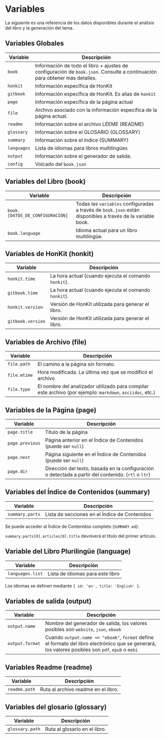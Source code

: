 # Variables

La siguiente es una referencia de los datos disponibles durante el análisis del libro y la generación del tema.

## Variables Globales

| Variable | Descripción |
| -------- | ----------- |
| `book` | Información de todo el libro + ajustes de configuración de `book.json`. Consulte a continuación para obtener más detalles. |
| `honkit` | Información específica de HonKit |
| `gitbook` | Información específica de HonKit. Es alias de `honkit` |
| `page` | Información específica de la página actual |
| `file` | Archivo asociado con la información específica de la página actual. |
| `readme` | Información sobre el archivo LÉEME (README) |
| `glossary` | Información sobre el GLOSARIO (GLOSSARY) |
| `summary` | Información sobre el índice (SUMMARY) |
| `languages` | Lista de idiomas para libros multilingües |
| `output` | Información sobre el generador de salida. |
| `config` | Volcado del `book.json` |

## Variables del Libro (book)

| Variable | Descripción |
| -------- | ----------- |
| `book.[DATOS_DE_CONFIGURACIÓN]` | Todas las `variables` configuradas a través de `book.json` están disponibles a través de la variable book. |
| `book.language` | Idioma actual para un libro multilingüe. |

## Variables de HonKit (honkit)

| Variable | Descripción |
| -------- | ----------- |
| `honkit.time` | La hora actual (cuando ejecuta el comando `honkit`). |
| `gitbook.time` | La hora actual (cuando ejecuta el comando `honkit`). |
| `honkit.version` | Versión de HonKit utilizada para generar el libro. |
| `gitbook.version` | Versión de HonKit utilizada para generar el libro. |

## Variables de Archivo (file)

| Variable | Descripción |
| -------- | ----------- |
| `file.path` | El camino a la página sin formato. |
| `file.mtime` | Hora modificada. La última vez que se modificó el archivo |
| `file.type` | El nombre del analizador utilizado para compilar este archivo (por ejemplo: `markdown`, `asciidoc`, etc.) |

## Variables de la Página (page)

| Variable | Descripción |
| -------- | ----------- |
| `page.title` | Título de la página |
| `page.previous` | Página anterior en el Índice de Contenidos (puede ser `null`) |
| `page.next` | Página siguiente en el Índice de Contenidos (puede ser `null`) |
| `page.dir` | Dirección del texto, basada en la configuración o detectada a partir del contenido. (`rtl` o `ltr`) |

## Variables del Índice de Contenidos (summary)

| Variable | Descripción |
| -------- | ----------- |
| `summary.parts` | Lista de secciones en el Índice de Contenidos |

Se puede acceder al Índice de Contenidos completo (`SUMMARY.md`):

`summary.parts[0].articles[0].title` devolverá el título del primer artículo.

## Variable del Libro Plurilingüe (language)

| Variable | Descripción |
| -------- | ----------- |
| `languages.list` | Lista de idiomas para este libro |

Los idiomas se definen mediante `{ id: 'en', title: 'English' }`.

## Variables de salida (output)

| Variable | Descripción |
| -------- | ----------- |
| `output.name` | Nombre del generador de salida, los valores posibles son `website`, `json`, `ebook` |
| `output.format` | Cuando `output.name == "ebook"`, `format` define el formato del libro electrónico que se generará, los valores posibles son `pdf`, `epub` o `mobi` |

## Variables Readme (readme)

| Variable | Descripción |
| -------- | ----------- |
| `readme.path` | Ruta al archivo readme en el libro. |

## Variables del glosario (glossary)

| Variable | Descripción |
| -------- | ----------- |
| `glossary.path` | Ruta al glosario en el libro. |
